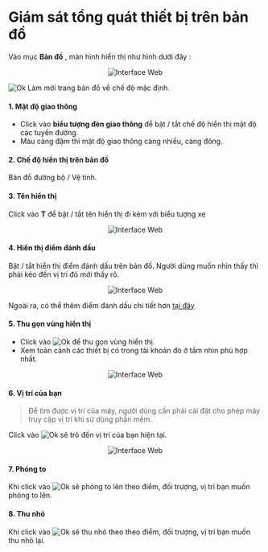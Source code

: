 # Giám sát tổng quát thiết bị trên bản đồ

Vào mục **Bản đồ** , màn hình hiển thị như hình dưới đây :

<span style="display:block;text-align:center">![Interface Web](/docs/assets/images/web-interface/app-vcn/home-1.jpg) 

<span class="icon-left svg-filter-info">![Ok](/docs/assets/images/web-interface/icon/SVG/icons8-refresh.svg) Làm mới trang bản đồ về chế độ mặc định. 

#### 1. Mật độ giao thông 
* Click vào **biểu tượng đèn giao thông** để bật / tắt chế độ hiển thị mật độ các tuyến đường.
* Màu càng đậm thì mật độ giao thông càng nhiều, càng đông.
####  2. Chế độ hiển thị trên bản đồ 
 Bản đồ đường bộ / Vệ tinh.

#### 3. Tên hiển thị
 Click vào **T** để bật / tắt tên hiển thị đi kèm với biểu tượng xe

 <span style="display:block;text-align:center">![Interface Web](/docs/assets/images/web-interface/app-vcn/name.jpg) 

#### 4. Hiển thị điểm đánh dấu
Bật / tắt hiển thị điểm đánh dấu trên bản đồ. Người dùng muốn nhìn thấy thì phải kéo đến vị trí đó mới thấy rõ.

 <span style="display:block;text-align:center">![Interface Web](/docs/assets/images/web-interface/app-vcn/poi-2.jpg) 
 
 Ngoài ra, có thể thêm điểm đánh dấu chi tiết hơn [tại đây](vi/modules/app-vcn/poi/#poi) <div id="poi"> 

#### 5. Thu gọn vùng hiển thị 

* Click vào <span class="icon-left svg-filter-info">![Ok](/docs/assets/images/web-interface/icon/SVG/direction-arrow-fit.svg) để thu gọn vùng hiển thị.
* Xem toàn cảnh các thiết bị có trong tài khoản đó ở tầm nhìn phù hợp nhất. 

<span style="display:block;text-align:center">![Interface Web](/docs/assets/images/web-interface/app-vcn/location.jpg)

#### 6. Vị trí của bạn

> Để tìm được vị trí của máy, người dùng cần phải cài đặt cho phép máy truy cập vị trí khi sử dùng phần mềm. 

Click vào <span class="icon-left svg-filter-info">![Ok](/docs/assets/images/web-interface/icon/SVG/icons8-hunt-50.png) sẽ trỏ đến vị trí của bạn hiện tại.

<span style="display:block;text-align:center">![Interface Web](/docs/assets/images/web-interface/app-vcn/location-1.jpg)

#### 7. Phóng to
 
 Khi click vào <span class="icon-left svg-filter-info">![Ok](/docs/assets/images/web-interface/icon/SVG/plus-circle.svg) sẽ phóng to lên theo điểm, đối trượng, vị trí bạn muốn phóng to lên.

 
 #### 8. Thu nhỏ 

 Khi click vào <span class="icon-left svg-filter-info">![Ok](/docs/assets/images/web-interface/icon/SVG/minus-circle.svg) sẽ thu nhỏ theo theo điểm, đối trượng, vị trí bạn muốn thu nhỏ lại.




 
 